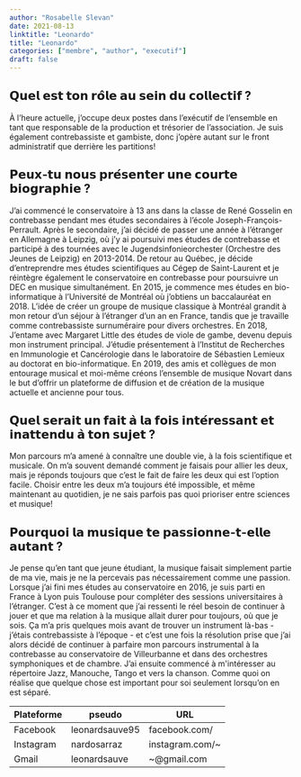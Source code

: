 ```yaml
---
author: "Rosabelle Slevan"
date: 2021-08-13
linktitle: "Leonardo"
title: "Leonardo"
categories: ["membre", "author", "executif"]
draft: false
---
```


## 𝗤𝘂𝗲𝗹 𝗲𝘀𝘁 𝘁𝗼𝗻 𝗿𝗼̂𝗹𝗲 𝗮𝘂 𝘀𝗲𝗶𝗻 𝗱𝘂 𝗰𝗼𝗹𝗹𝗲𝗰𝘁𝗶𝗳 ?
 À l’heure actuelle, j’occupe deux postes dans l’exécutif de l’ensemble en tant que responsable de la production et trésorier de l’association. Je suis également contrebassiste et gambiste, donc j’opère autant sur le front administratif que derrière les partitions!  

## 𝗣𝗲𝘂𝘅-𝘁𝘂 𝗻𝗼𝘂𝘀 𝗽𝗿𝗲́𝘀𝗲𝗻𝘁𝗲𝗿 𝘂𝗻𝗲 𝗰𝗼𝘂𝗿𝘁𝗲 𝗯𝗶𝗼𝗴𝗿𝗮𝗽𝗵𝗶𝗲 ?
J’ai commencé le conservatoire à 13 ans dans la classe de René Gosselin en contrebasse pendant mes études secondaires à l’école Joseph-François-Perrault. Après le secondaire, j’ai décidé de passer une année à l’étranger en Allemagne à Leipzig, où j’y ai poursuivi mes études de contrebasse et participé à des tournées avec le Jugendsinfonieorchester (Orchestre des Jeunes de Leipzig) en 2013-2014. De retour au Québec, je décide d’entreprendre mes études scientifiques au Cégep de Saint-Laurent et je réintègre également le conservatoire en contrebasse pour poursuivre un DEC en musique simultanément. En 2015, je commence mes études en bio-informatique à l’Université de Montréal où j’obtiens un baccalauréat en 2018. L’idée de créer un groupe de musique classique à Montréal grandit à mon retour d’un séjour à l’étranger d’un an en France, tandis que je travaille comme contrebassiste surnuméraire pour divers orchestres. En 2018, J’entame avec Margaret Little des études de viole de gambe, devenu depuis mon instrument principal. J’étudie présentement à l’Institut de Recherches en Immunologie et Cancérologie dans le laboratoire de Sébastien Lemieux au doctorat en bio-informatique. En 2019, des amis et collègues de mon entourage musical et moi-même créons l’ensemble de musique Novart dans le but d’offrir un plateforme de diffusion et de création de la musique actuelle et ancienne pour tous. 

## 𝗤𝘂𝗲𝗹 𝘀𝗲𝗿𝗮𝗶𝘁 𝘂𝗻 𝗳𝗮𝗶𝘁 𝗮̀ 𝗹𝗮 𝗳𝗼𝗶𝘀 𝗶𝗻𝘁𝗲́𝗿𝗲𝘀𝘀𝗮𝗻𝘁 𝗲𝘁 𝗶𝗻𝗮𝘁𝘁𝗲𝗻𝗱𝘂 𝗮̀ 𝘁𝗼𝗻 𝘀𝘂𝗷𝗲𝘁 ? 
Mon parcours m’a amené à connaître une double vie, à la fois scientifique et musicale. On m’a souvent demandé comment je faisais pour allier les deux, mais je réponds toujours que c’est le fait de faire les deux qui est l’option facile. Choisir entre les deux m’a toujours été impossible, et même maintenant au quotidien, je ne sais parfois pas quoi prioriser entre sciences et musique!

## 𝗣𝗼𝘂𝗿𝗾𝘂𝗼𝗶 𝗹𝗮 𝗺𝘂𝘀𝗶𝗾𝘂𝗲 𝘁𝗲 𝗽𝗮𝘀𝘀𝗶𝗼𝗻𝗻𝗲-𝘁-𝗲𝗹𝗹𝗲 𝗮𝘂𝘁𝗮𝗻𝘁 ?
Je pense qu’en tant que jeune étudiant, la musique faisait simplement partie de ma vie, mais je ne la percevais pas nécessairement comme une passion. Lorsque j’ai fini mes études au conservatoire en 2016, je suis parti en France à Lyon puis Toulouse pour compléter des sessions universitaires à l’étranger. C’est à ce moment que j’ai ressenti le réel besoin de continuer à jouer et que ma relation à la musique allait durer pour toujours, où que je sois. Ça m’a pris quelques mois avant de trouver un instrument là-bas - j’étais contrebassiste à l’époque - et c’est une fois la résolution prise que j’ai alors décidé de continuer à parfaire mon parcours instrumental à la contrebasse au conservatoire de Villeurbanne et dans des orchestres symphoniques et de chambre. J’ai ensuite commencé à m'intéresser au répertoire Jazz, Manouche, Tango et vers la chanson. Comme quoi on réalise que quelque chose est important pour soi seulement lorsqu’on en est séparé.


Plateforme | pseudo | URL
---|---|---
Facebook | leonardsauve95 | facebook.com/
Instagram |  nardosarraz | instagram.com/~ 
Gmail | leonardsauve | ~@gmail.com

